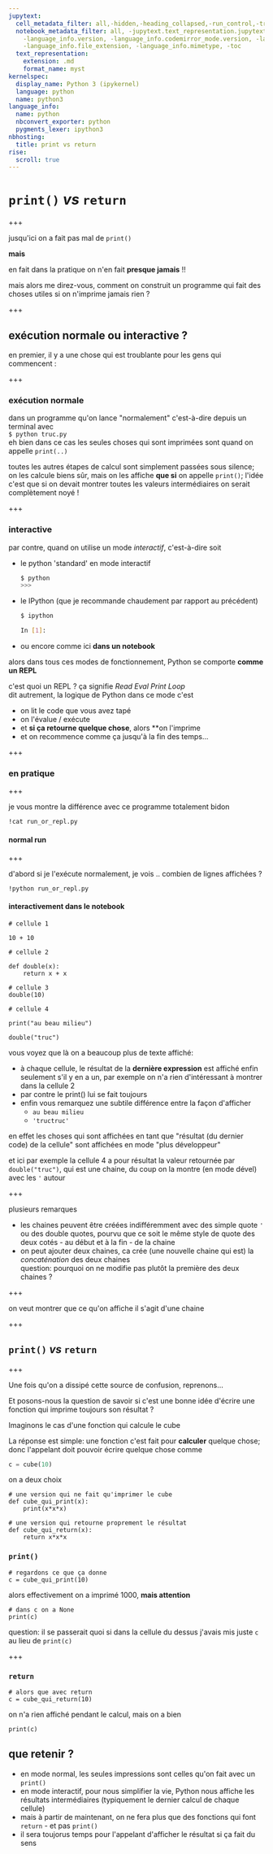 ```yaml
---
jupytext:
  cell_metadata_filter: all,-hidden,-heading_collapsed,-run_control,-trusted
  notebook_metadata_filter: all, -jupytext.text_representation.jupytext_version, -jupytext.text_representation.format_version,
    -language_info.version, -language_info.codemirror_mode.version, -language_info.codemirror_mode,
    -language_info.file_extension, -language_info.mimetype, -toc
  text_representation:
    extension: .md
    format_name: myst
kernelspec:
  display_name: Python 3 (ipykernel)
  language: python
  name: python3
language_info:
  name: python
  nbconvert_exporter: python
  pygments_lexer: ipython3
nbhosting:
  title: print vs return
rise:
  scroll: true
---
```


# `print()` *vs* `return`

+++

jusqu'ici on a fait pas mal de `print()`

**mais**

en fait dans la pratique on n'en fait **presque jamais** !!

mais alors me direz-vous, comment on construit un programme qui fait des choses utiles si on n'imprime jamais rien ?

+++

## exécution normale ou interactive ?

en premier, il y a une chose qui est troublante pour les gens qui commencent :

+++

### exécution normale 

dans un programme qu'on lance "normalement" c'est-à-dire depuis un terminal avec  
`$ python truc.py`  
eh bien dans ce cas les seules choses qui sont imprimées sont quand on appelle `print(..)`
  
toutes les autres étapes de calcul sont simplement passées sous silence; on les calcule biens sûr, mais on les affiche **que si** on appelle `print()`; l'idée c'est que si on devait montrer toutes les valeurs intermédiaires on serait complètement noyé !

+++

### interactive
par contre, quand on utilise un mode *interactif*, c'est-à-dire soit
* le python 'standard' en mode interactif
  ```bash
  $ python
  >>>
  ```
* le IPython (que je recommande chaudement par rapport au précédent)  
  ```bash
  $ ipython

  In [1]:
  ```
* ou encore comme ici **dans un notebook**
  
alors dans tous ces modes de fonctionnement, Python se comporte **comme un REPL**
  
c'est quoi un REPL ? ça signifie *Read Eval Print Loop*  
dit autrement, la logique de Python dans ce mode c'est
* on lit le code que vous avez tapé
* on l'évalue / exécute
* et **si ça retourne quelque chose**, alors **on l'imprime
* et on recommence comme ça jusqu'à la fin des temps...
    

+++

### en pratique

+++

je vous montre la différence avec ce programme totalement bidon

```{code-cell} ipython3
!cat run_or_repl.py
```

#### normal run

+++

d'abord si je l'exécute normalement, je vois .. combien de lignes affichées ?

```{code-cell} ipython3
!python run_or_repl.py
```

#### interactivement dans le notebook

```{code-cell} ipython3
# cellule 1

10 + 10
```

```{code-cell} ipython3
# cellule 2

def double(x):
    return x + x
```

```{code-cell} ipython3
# cellule 3
double(10)
```

```{code-cell} ipython3
# cellule 4

print("au beau milieu")

double("truc")
```

vous voyez que là on a beaucoup plus de texte affiché:
* à chaque cellule, le résultat de la **dernière expression** est affiché
  enfin seulement s'il y en a un, par exemple on n'a rien d'intéressant à montrer dans la cellule 2
* par contre le print() lui se fait toujours
* enfin vous remarquez une subtile différence entre la façon d'afficher
  * `au beau milieu`
  * `'tructruc'`
  
en effet les choses qui sont affichées en tant que "résultat (du dernier code) de la cellule" sont affichées en mode "plus développeur"

et ici par exemple la cellule 4 a pour résultat la valeur retournée par `double("truc")`, qui est une chaine, du coup on la montre (en mode dével) avec les `'` autour

+++

plusieurs remarques

* les chaines peuvent être créées indifféremment avec des simple quote `'` ou des double quotes, pourvu que ce soit le même style de quote des deux cotés - au début et à la fin - de la chaine
* on peut ajouter deux chaines, ca crée (une nouvelle chaine qui est) la *concaténation* des deux chaines  
  question: pourquoi on ne modifie pas plutôt la première des deux chaines ?

+++

on veut montrer que ce qu'on affiche il s'agit d'une chaine

+++

## `print()` *vs* `return`

+++

Une fois qu'on a dissipé cette source de confusion, reprenons...

Et posons-nous la question de savoir si c'est une bonne idée d'écrire une fonction qui imprime toujours son résultat ?

Imaginons le cas d'une fonction qui calcule le cube

La réponse est simple: une fonction c'est fait pour **calculer** quelque chose; donc l'appelant doit pouvoir écrire quelque chose comme

```python
c = cube(10)
```

on a deux choix

```{code-cell} ipython3
# une version qui ne fait qu'imprimer le cube
def cube_qui_print(x):
    print(x*x*x)
```

```{code-cell} ipython3
# une version qui retourne proprement le résultat
def cube_qui_return(x):
    return x*x*x
```

### `print()`

```{code-cell} ipython3
# regardons ce que ça donne
c = cube_qui_print(10)
```

alors effectivement on a imprimé 1000, **mais attention**

```{code-cell} ipython3
# dans c on a None
print(c)
```

question: il se passerait quoi si dans la cellule du dessus j'avais mis juste `c` au lieu de `print(c)`

+++

### `return`

```{code-cell} ipython3
# alors que avec return
c = cube_qui_return(10)
```

on n'a rien affiché pendant le calcul, mais on a bien

```{code-cell} ipython3
print(c)
```

## que retenir ?

* en mode normal, les seules impressions sont celles qu'on fait avec un `print()`
* en mode interactif, pour nous simplifier la vie, Python nous affiche les résultats intermédiaires (typiquement le dernier calcul de chaque cellule)
* mais à partir de maintenant, on ne fera plus que des fonctions qui font `return` - et pas `print()`
* il sera toujorus temps pour l'appelant d'afficher le résultat si ça fait du sens
